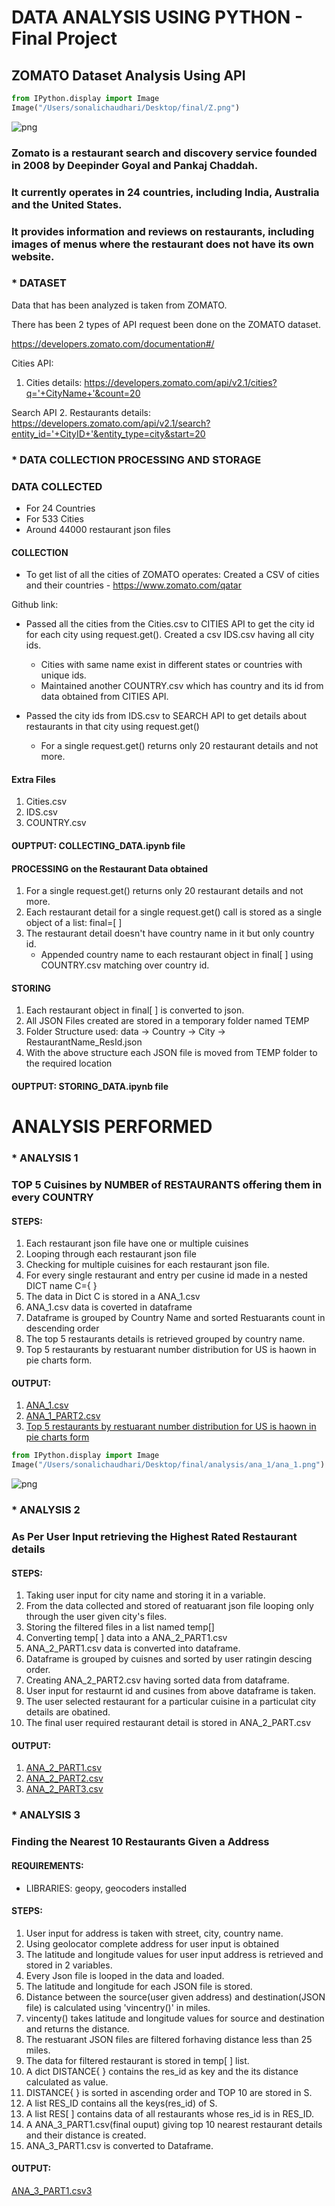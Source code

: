 
# DATA ANALYSIS USING PYTHON - Final Project

## ZOMATO Dataset Analysis Using API


```python
from IPython.display import Image
Image("/Users/sonalichaudhari/Desktop/final/Z.png")
```




![png](output_2_0.png)



### Zomato is a restaurant search and discovery service founded in 2008 by Deepinder Goyal and Pankaj Chaddah.
### It currently operates in 24 countries, including India, Australia and the United States.
### It provides information and reviews on restaurants, including images of menus where the restaurant does not have its own website.

### * DATASET

Data that has been analyzed is taken from ZOMATO.

There has been 2 types of API request been done on the ZOMATO dataset.

https://developers.zomato.com/documentation#/

Cities API:
1. Cities details: https://developers.zomato.com/api/v2.1/cities?q='+CityName+'&count=20

Search API
2. Restaurants details: https://developers.zomato.com/api/v2.1/search?entity_id='+CityID+'&entity_type=city&start=20


### * DATA COLLECTION PROCESSING AND STORAGE

### DATA COLLECTED

- For 24 Countries
- For 533 Cities
- Around 44000 restaurant json files

#### COLLECTION

-  To get list of all the cities of ZOMATO operates:
Created a CSV of cities and their countries - https://www.zomato.com/qatar

Github link:

-  Passed all the cities from the Cities.csv to CITIES API to get the city id for each city using request.get().
   Created a csv IDS.csv having all city ids.
   - Cities with same name exist in different states or countries with unique ids.
   - Maintained another COUNTRY.csv which has country and its id from data obtained from CITIES API.


-  Passed the city ids from IDS.csv to SEARCH API to get details about restaurants in that city using request.get()
   - For a single request.get() returns only 20 restaurant details and not more.

#### Extra Files

1. Cities.csv
2. IDS.csv
3. COUNTRY.csv

#### OUPTPUT:  COLLECTING_DATA.ipynb file

#### PROCESSING on the Restaurant Data obtained

1. For a single request.get() returns only 20 restaurant details and not more.
2. Each restaurant detail for a single request.get() call is stored as a single object of a list: final=[ ]
3. The restaurant detail doesn't have country name in it but only country id.
    - Appended country name to each restaurant object in final[ ] using COUNTRY.csv matching over country id.

#### STORING

1. Each restaurant object in final[ ] is converted to json.
2. All JSON Files created are stored in a temporary folder named TEMP
3. Folder Structure used:
data -> Country -> City -> RestaurantName_ResId.json
4. With the above structure each JSON file is moved from TEMP folder to the required location

#### OUPTPUT:  STORING_DATA.ipynb file

# ANALYSIS PERFORMED

### * ANALYSIS 1
### TOP 5 Cuisines by NUMBER of RESTAURANTS offering them in every COUNTRY 

#### STEPS:

1. Each restaurant json file have one or multiple cuisines
2. Looping through each restaurant json file
3. Checking for multiple cuisines for each restaurant json file.
4. For every single restaurant and entry per cusine id made in a nested DICT name C={ }
5. The data in Dict C is stored in a ANA_1.csv
6. ANA_1.csv data is coverted in dataframe
7. Dataframe is grouped by Country Name and sorted Restuarants count in descending order
8. The top 5 restaurants details is retrieved grouped by country name.
9. Top 5 restaurants by restuarant number distribution for US is haown in pie charts form.

#### OUTPUT:

1. <a href="https://github.com/SonaliChaudhari/SonaliC_Python_Final_Project/blob/master/final/analysis/ana_1/ANA_1.csv">ANA_1.csv</a>
2. <a href="https://github.com/SonaliChaudhari/SonaliC_Python_Final_Project/blob/master/final/analysis/ana_1/ANA_1_PART2.csv">ANA_1_PART2.csv</a>
3. <a href="https://github.com/SonaliChaudhari/SonaliC_Python_Final_Project/blob/master/final/analysis/ana_1/ana_1.png">Top 5 restaurants by restuarant number distribution for US is haown in pie charts form</a>


```python
from IPython.display import Image
Image("/Users/sonalichaudhari/Desktop/final/analysis/ana_1/ana_1.png")
```




![png](output_24_0.png)



### * ANALYSIS 2
### As Per User Input retrieving the Highest Rated Restaurant details

#### STEPS:

1. Taking user input for city name and storing it in a variable.
2. From the data collected and stored of reatuarant json file looping only through the user given city's files.
3. Storing the filtered files in a list named temp[]
4. Converting temp[ ] data into a ANA_2_PART1.csv
5. ANA_2_PART1.csv data is converted into dataframe.
6. Dataframe is grouped by cuisnes and sorted by user ratingin descing order.
7. Creating ANA_2_PART2.csv having sorted data from dataframe.
8. User input for restaurnt id and cusines from above dataframe is taken.
9. The user selected restaurant for a particular cuisine in a particulat city details are obatined.
10. The final user required restaurant detail is stored in ANA_2_PART.csv

#### OUTPUT:

1. <a href="https://github.com/SonaliChaudhari/SonaliC_Python_Final_Project/blob/master/final/analysis/ana_2/ANA_2_PART1.csv">ANA_2_PART1.csv</a>
2. <a href="https://github.com/SonaliChaudhari/SonaliC_Python_Final_Project/blob/master/final/analysis/ana_2/ANA_2_PARTt2.csv">ANA_2_PART2.csv</a>
3. <a href="https://github.com/SonaliChaudhari/SonaliC_Python_Final_Project/blob/master/final/analysis/ana_2/ANA_2_PART3.csv">ANA_2_PART3.csv</a>

### * ANALYSIS 3
###  Finding the Nearest 10 Restaurants Given a Address

#### REQUIREMENTS:

- LIBRARIES: geopy, geocoders installed

#### STEPS:

1. User input for address is taken with street, city, country name.
2. Using geolocator complete address for user input is obtained
3. The latitude and longitude values for user input address is retrieved and stored in 2 variables.
4. Every Json file is looped in the data and loaded.
5. The latitude and longitude for each JSON file is stored.
6. Distance between the source(user given address) and destination(JSON file) is calculated using 'vincentry()' in miles.
7. vincenty() takes latitude and longitude values for source and destination and returns the distance.
8. The restuarant JSON files are filtered forhaving distance less than 25 miles.
9. The data for filtered restaurant is stored in temp[ ] list.
10. A dict DISTANCE{ } contains the res_id as key and the its distance calculated as value. 
11. DISTANCE{ } is sorted in ascending order and  TOP 10 are stored in S.
12. A list RES_ID contains all the keys(res_id) of S.
13. A list RES[ ] contains data of all restaurants whose res_id is in RES_ID.
14. A ANA_3_PART1.csv(final ouput) giving top 10 nearest restaurant details and their distance is created.
15. ANA_3_PART1.csv is converted to Dataframe.

#### OUTPUT:
<a href="https://github.com/SonaliChaudhari/SonaliC_Python_Final_Project/blob/master/final/analysis/ana_3/ANA_3_Part1.csv">ANA_3_PART1.csv3</a>
